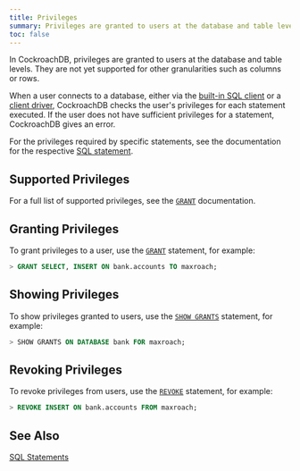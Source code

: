 ```yaml
---
title: Privileges
summary: Privileges are granted to users at the database and table levels. They are not yet supported for other granularities such as columns or rows.
toc: false
---
```


In CockroachDB, privileges are granted to users at the database and table levels. They are not yet supported for other granularities such as columns or rows.

When a user connects to a database, either via the [built-in SQL client](use-the-built-in-sql-client.html) or a [client driver](install-client-drivers.html), CockroachDB checks the user's privileges for each statement executed. If the user does not have sufficient privileges for a statement, CockroachDB gives an error.

For the privileges required by specific statements, see the documentation for the respective [SQL statement](sql-statements.html).

<div id="toc"></div>

## Supported Privileges

For a full list of supported privileges, see the [`GRANT`](grant.html) documentation.

## Granting Privileges

To grant privileges to a user, use the [`GRANT`](grant.html) statement, for example: 

~~~ sql
> GRANT SELECT, INSERT ON bank.accounts TO maxroach;
~~~

## Showing Privileges

To show privileges granted to users, use the [`SHOW GRANTS`](show-grants.html) statement, for example:

~~~ sql
> SHOW GRANTS ON DATABASE bank FOR maxroach;
~~~

## Revoking Privileges

To revoke privileges from users, use the [`REVOKE`](revoke.html) statement, for example:

~~~ sql
> REVOKE INSERT ON bank.accounts FROM maxroach;
~~~

## See Also

[SQL Statements](sql-statements.html)